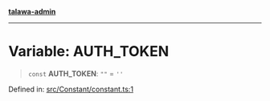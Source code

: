 [**talawa-admin**](../../../README.md)

***

# Variable: AUTH\_TOKEN

> `const` **AUTH\_TOKEN**: `""` = `''`

Defined in: [src/Constant/constant.ts:1](https://github.com/MayankJha014/talawa-admin/blob/0dd35cc200a4ed7562fa81ab87ec9b2a6facd18b/src/Constant/constant.ts#L1)
